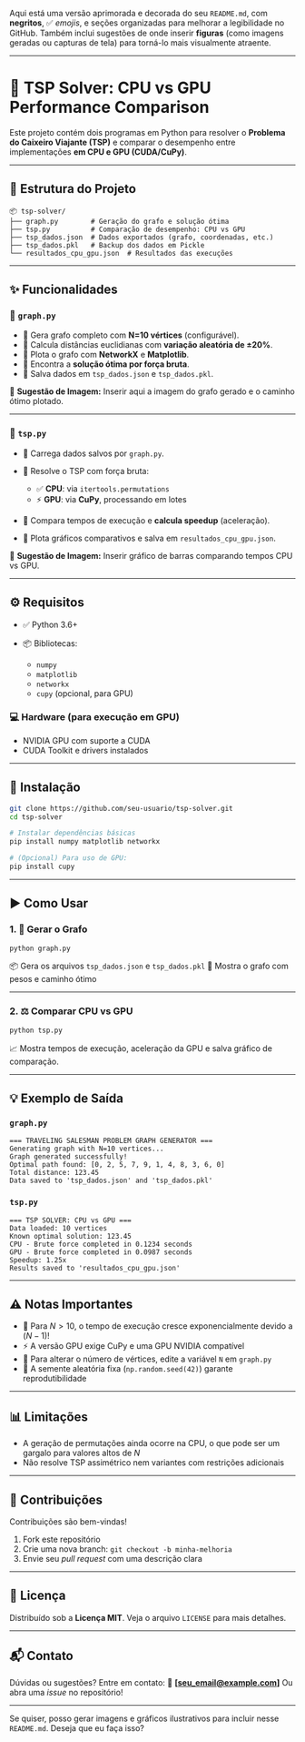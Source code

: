 Aqui está uma versão aprimorada e decorada do seu `README.md`, com **negritos**, ✅ *emojis*, e seções organizadas para melhorar a legibilidade no GitHub. Também inclui sugestões de onde inserir **figuras** (como imagens geradas ou capturas de tela) para torná-lo mais visualmente atraente.

---

# 🚀 **TSP Solver: CPU vs GPU Performance Comparison**

Este projeto contém dois programas em Python para resolver o **Problema do Caixeiro Viajante (TSP)** e comparar o desempenho entre implementações **em CPU e GPU (CUDA/CuPy)**.

---

## 📁 **Estrutura do Projeto**

```
📦 tsp-solver/
├── graph.py        # Geração do grafo e solução ótima
├── tsp.py          # Comparação de desempenho: CPU vs GPU
├── tsp_dados.json  # Dados exportados (grafo, coordenadas, etc.)
├── tsp_dados.pkl   # Backup dos dados em Pickle
└── resultados_cpu_gpu.json  # Resultados das execuções
```

---

## ✨ **Funcionalidades**

### 📌 `graph.py`

* 🔹 Gera grafo completo com **N=10 vértices** (configurável).
* 🔹 Calcula distâncias euclidianas com **variação aleatória de ±20%**.
* 🔹 Plota o grafo com **NetworkX** e **Matplotlib**.
* 🔹 Encontra a **solução ótima por força bruta**.
* 🔹 Salva dados em `tsp_dados.json` e `tsp_dados.pkl`.

📸 **Sugestão de Imagem:** Inserir aqui a imagem do grafo gerado e o caminho ótimo plotado.

---

### 📌 `tsp.py`

* 🔹 Carrega dados salvos por `graph.py`.
* 🔹 Resolve o TSP com força bruta:

  * ✅ **CPU**: via `itertools.permutations`
  * ⚡ **GPU**: via **CuPy**, processando em lotes
* 🔹 Compara tempos de execução e **calcula speedup** (aceleração).
* 🔹 Plota gráficos comparativos e salva em `resultados_cpu_gpu.json`.

📸 **Sugestão de Imagem:** Inserir gráfico de barras comparando tempos CPU vs GPU.

---

## ⚙️ **Requisitos**

* ✅ Python 3.6+
* 📦 Bibliotecas:

  * `numpy`
  * `matplotlib`
  * `networkx`
  * `cupy` (opcional, para GPU)

### 💻 Hardware (para execução em GPU)

* NVIDIA GPU com suporte a CUDA
* CUDA Toolkit e drivers instalados

---

## 🧪 **Instalação**

```bash
git clone https://github.com/seu-usuario/tsp-solver.git
cd tsp-solver

# Instalar dependências básicas
pip install numpy matplotlib networkx

# (Opcional) Para uso de GPU:
pip install cupy
```

---

## ▶️ **Como Usar**

### 1. 🧱 **Gerar o Grafo**

```bash
python graph.py
```

📦 Gera os arquivos `tsp_dados.json` e `tsp_dados.pkl`
📸 Mostra o grafo com pesos e caminho ótimo

---

### 2. ⚖️ **Comparar CPU vs GPU**

```bash
python tsp.py
```

📈 Mostra tempos de execução, aceleração da GPU e salva gráfico de comparação.

---

## 💡 **Exemplo de Saída**

### `graph.py`

```
=== TRAVELING SALESMAN PROBLEM GRAPH GENERATOR ===
Generating graph with N=10 vertices...
Graph generated successfully!
Optimal path found: [0, 2, 5, 7, 9, 1, 4, 8, 3, 6, 0]
Total distance: 123.45
Data saved to 'tsp_dados.json' and 'tsp_dados.pkl'
```

### `tsp.py`

```
=== TSP SOLVER: CPU vs GPU ===
Data loaded: 10 vertices
Known optimal solution: 123.45
CPU - Brute force completed in 0.1234 seconds
GPU - Brute force completed in 0.0987 seconds
Speedup: 1.25x
Results saved to 'resultados_cpu_gpu.json'
```

---

## ⚠️ **Notas Importantes**

* 🚨 Para $N > 10$, o tempo de execução cresce exponencialmente devido a $(N-1)!$
* ⚡ A versão GPU exige CuPy e uma GPU NVIDIA compatível
* 🔧 Para alterar o número de vértices, edite a variável `N` em `graph.py`
* 🔁 A semente aleatória fixa (`np.random.seed(42)`) garante reprodutibilidade

---

## 📊 **Limitações**

* A geração de permutações ainda ocorre na CPU, o que pode ser um gargalo para valores altos de $N$
* Não resolve TSP assimétrico nem variantes com restrições adicionais

---

## 🤝 **Contribuições**

Contribuições são bem-vindas!

1. Fork este repositório
2. Crie uma nova branch: `git checkout -b minha-melhoria`
3. Envie seu *pull request* com uma descrição clara

---

## 📄 **Licença**

Distribuído sob a **Licença MIT**. Veja o arquivo `LICENSE` para mais detalhes.

---

## 📬 **Contato**

Dúvidas ou sugestões? Entre em contato:
📧 **\[[seu\_email@example.com](mailto:seu_email@example.com)]**
Ou abra uma *issue* no repositório!

---

Se quiser, posso gerar imagens e gráficos ilustrativos para incluir nesse `README.md`. Deseja que eu faça isso?

